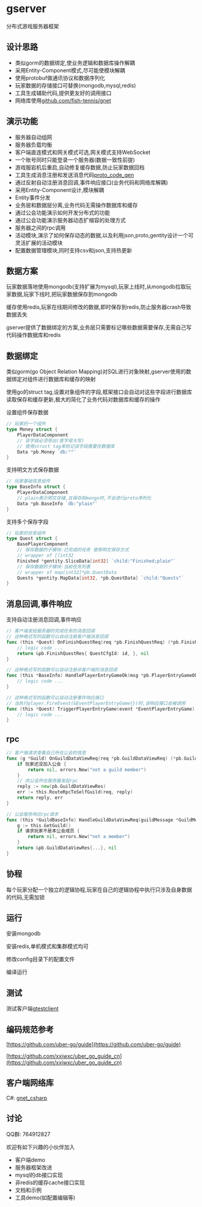 # gserver
分布式游戏服务器框架

## 设计思路
- 类似gorm的数据绑定,使业务逻辑和数据库操作解耦
- 采用Entity-Component模式,尽可能使模块解耦
- 使用protobuf做通讯协议和数据序列化
- 玩家数据的存储接口可替换(mongodb,mysql,redis)
- 工具生成辅助代码,提供更友好的调用接口
- 网络库使用[github.com/fish-tennis/gnet](https://github.com/fish-tennis/gnet)

## 演示功能
- 服务器自动组网
- 服务器负载均衡
- 客户端直连模式和网关模式可选,网关模式支持WebSocket
- 一个账号同时只能登录一个服务器(数据一致性前提)
- 游戏服宕机后重启,自动修复缓存数据,防止玩家数据回档
- 工具生成消息注册和发送消息代码[proto_code_gen](https://github.com/fish-tennis/proto_code_gen)
- 通过反射自动注册消息回调,事件响应接口(业务代码和网络库解耦)
- 采用Entity-Component设计,模块解耦
- Entity事件分发
- 业务层和数据层分离,业务代码无需操作数据库和缓存
- 通过公会功能演示如何开发分布式的功能
- 通过公会功能演示服务器动态扩缩容的处理方式
- 服务器之间的rpc调用
- 活动模块,演示了如何保存动态的数据,以及利用json,proto,gentity设计一个可灵活扩展的活动模块
- 配置数据管理模块,同时支持csv和json,支持热更新

## 数据方案
玩家数据落地使用mongodb(支持扩展为mysql),玩家上线时,从mongodb拉取玩家数据,玩家下线时,把玩家数据保存到mongodb

缓存使用redis,玩家在线期间修改的数据,即时保存到redis,防止服务器crash导致数据丢失

gserver提供了数据绑定的方案,业务层只需要标记哪些数据需要保存,无需自己写代码操作数据库和redis

## 数据绑定
类似gorm(go Object Relation Mapping)对SQL进行对象映射,gserver使用的数据绑定对组件进行数据库和缓存的映射

使用go的struct tag,设置对象组件的字段,框架接口会自动对这些字段进行数据库读取保存和缓存更新,极大的简化了业务代码对数据库和缓存的操作

设置组件保存数据
```go
// 玩家的一个组件
type Money struct {
	PlayerDataComponent
	// 该字段必须导出(首字母大写)
	// 使用struct tag来标记该字段需要存数据库
	Data *pb.Money `db:""`
}
```

支持明文方式保存数据
```go
// 玩家基础信息组件
type BaseInfo struct {
	PlayerDataComponent
	// plain表示明文存储,在保存到mongo时,不会进行proto序列化
	Data *pb.BaseInfo `db:"plain"`
}
```

支持多个保存字段
```go
// 玩家的任务组件
type Quest struct {
	BasePlayerComponent
	// 保存数据的子模块:已完成的任务 使用明文保存方式
	// wrapper of []int32
	Finished *gentity.SliceData[int32] `child:"Finished;plain"`
    // 保存数据的子模块:当前任务列表
    // wrapper of map[int32]*pb.QuestData
    Quests *gentity.MapData[int32, *pb.QuestData] `child:"Quests"`
}
```

## 消息回调,事件响应
支持自动注册消息回调,事件响应
```go
// 客户端发给服务器的完成任务的消息回调
// 这种格式写的函数可以自动注册客户端消息回调
func (this *Quest) OnFinishQuestReq(req *pb.FinishQuestReq) (*pb.FinishQuestRes, error) {
	// logic code ...
	return &pb.FinishQuestRes{ QuestCfgId: id, }, nil
}
```
```go
// 这种格式写的函数可以自动注册非客户端的消息回调
func (this *BaseInfo) HandlePlayerEntryGameOk(msg *pb.PlayerEntryGameOk) { 
	// logic code ...
}
```
```go
// 这种格式写的函数可以自动注册事件响应接口
// 当执行player.FireEvent(&EventPlayerEntryGame{})时,该响应接口会被调用
func (this *Quest) TriggerPlayerEntryGame(event *EventPlayerEntryGame) {
	// logic code ...
}
```

## rpc
```go
// 客户端请求查看自己所在公会的信息
func (g *Guild) OnGuildDataViewReq(req *pb.GuildDataViewReq) (*pb.GuildDataViewRes, error) {
    if 玩家还没加入公会 {
        return nil, errors.New("not a guild member")
    }
	// 向公会所在服务器发起rpc
    reply := new(pb.GuildDataViewRes)
    err := this.RouteRpcToSelfGuild(req, reply)
    return reply, err
}

// 公会服务响应rpc请求
func (this *GuildBaseInfo) HandleGuildDataViewReq(guildMessage *GuildMessage, req *pb.GuildDataViewReq) (*pb.GuildDataViewRes, error) {
    g := this.GetGuild()
    if 请求玩家不是本公会成员 {
        return nil, errors.New("not a member")
    }
    return &pb.GuildDataViewRes{...}, nil
}
```

## 协程
每个玩家分配一个独立的逻辑协程,玩家在自己的逻辑协程中执行只涉及自身数据的代码,无需加锁

## 运行
安装mongodb

安装redis,单机模式和集群模式均可

修改config目录下的配置文件

编译运行

## 测试
测试客户端[gtestclient](https://github.com/fish-tennis/gtestclient)

## 编码规范参考
[https://github.com/uber-go/guide](https://github.com/uber-go/guide)

[https://github.com/xxjwxc/uber_go_guide_cn](https://github.com/xxjwxc/uber_go_guide_cn)

## 客户端网络库
C#: [gnet_csharp](https://github.com/fish-tennis/gnet_csharp)

## 讨论
QQ群: 764912827

欢迎有如下兴趣的小伙伴加入

- 客户端demo
- 服务器框架改进
- mysql的db接口实现
- 非redis的缓存cache接口实现
- 文档和示例
- 工具demo(如配置编辑等)